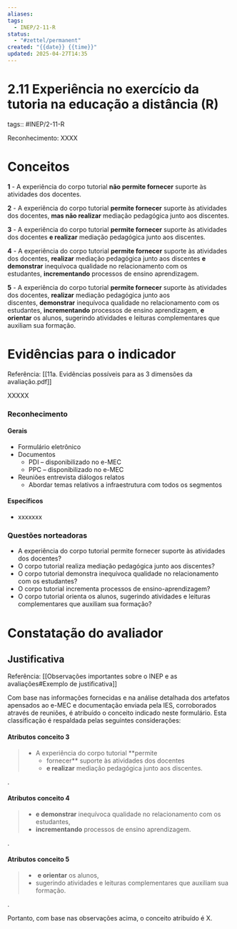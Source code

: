 ```yaml
---
aliases: 
tags:
  - INEP/2-11-R
status:
  - "#zettel/permanent"
created: "{{date}} {{time}}"
updated: 2025-04-27T14:35
---
```

# 2.11 Experiência no exercício da tutoria na educação a distância (R)

tags:: #INEP/2-11-R

Reconhecimento: XXXX

# Conceitos

**1** - A experiência do corpo tutorial **não permite fornecer** suporte às atividades dos docentes.

**2** - A experiência do corpo tutorial **permite fornecer** suporte às atividades dos docentes, **mas não realizar** mediação pedagógica junto aos discentes.

**3** - A experiência do corpo tutorial **permite fornecer** suporte às atividades dos docentes **e realizar** mediação pedagógica junto aos discentes.

**4** - A experiência do corpo tutorial **permite fornecer** suporte às atividades dos docentes, **realizar** mediação pedagógica junto aos discentes **e demonstrar** inequívoca qualidade no relacionamento com os estudantes, **incrementando** processos de ensino aprendizagem.

**5** - A experiência do corpo tutorial **permite fornecer** suporte às atividades dos docentes, **realizar** mediação pedagógica junto aos discentes, **demonstrar** inequívoca qualidade no relacionamento com os estudantes, **incrementando** processos de ensino aprendizagem, **e orientar** os alunos, sugerindo atividades e leituras complementares que auxiliam sua formação.

# Evidências para o indicador

Referência: [[11a. Evidências possíveis para as 3 dimensões da avaliação.pdf]]

XXXXX

### Reconhecimento

#### Gerais

- Formulário eletrônico
- Documentos
  - PDI – disponibilizado no e-MEC
  - PPC – disponibilizado no e-MEC
- Reuniões entrevista diálogos relatos
  - Abordar temas relativos a infraestrutura com todos os segmentos

#### Específicos

- xxxxxxx

### Questões norteadoras

- A experiência do corpo tutorial permite fornecer suporte às atividades dos docentes?
- O corpo tutorial realiza mediação pedagógica junto aos discentes?
- O corpo tutorial demonstra inequívoca qualidade no relacionamento com os estudantes?
- O corpo tutorial incrementa processos de ensino-aprendizagem?
- O corpo tutorial orienta os alunos, sugerindo atividades e leituras complementares que auxiliam sua formação?

# Constatação do avaliador

## Justificativa

Referência: [[Observações importantes sobre o INEP e as avaliações#Exemplo de justificativa]]

Com base nas informações fornecidas e na análise detalhada dos artefatos apensados ao e-MEC e documentação enviada pela IES, corroborados através de reuniões, é atribuído o conceito indicado neste formulário. Esta classificação é respaldada pelas seguintes considerações:

#### Atributos conceito 3

> - A experiência do corpo tutorial **permite
>   - fornecer** suporte às atividades dos docentes
>   - **e realizar** mediação pedagógica junto aos discentes.

.

#### Atributos conceito 4

> - **e demonstrar** inequívoca qualidade no relacionamento com os estudantes,
> - **incrementando** processos de ensino aprendizagem.

.

#### Atributos conceito 5

> -  **e orientar** os alunos,
> - sugerindo atividades e leituras complementares que auxiliam sua formação.

.

Portanto, com base nas observações acima, o conceito atribuído é X.
